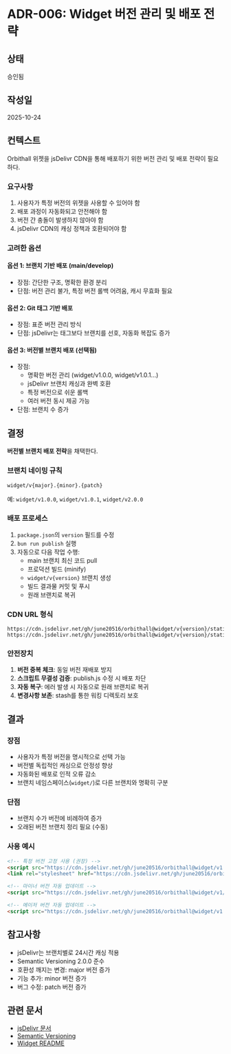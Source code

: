 # ADR-006: Widget 버전 관리 및 배포 전략

## 상태
승인됨

## 작성일
2025-10-24

## 컨텍스트
Orbithall 위젯을 jsDelivr CDN을 통해 배포하기 위한 버전 관리 및 배포 전략이 필요하다.

### 요구사항
1. 사용자가 특정 버전의 위젯을 사용할 수 있어야 함
2. 배포 과정이 자동화되고 안전해야 함
3. 버전 간 충돌이 발생하지 않아야 함
4. jsDelivr CDN의 캐싱 정책과 호환되어야 함

### 고려한 옵션

#### 옵션 1: 브랜치 기반 배포 (main/develop)
- 장점: 간단한 구조, 명확한 환경 분리
- 단점: 버전 관리 불가, 특정 버전 롤백 어려움, 캐시 무효화 필요

#### 옵션 2: Git 태그 기반 배포
- 장점: 표준 버전 관리 방식
- 단점: jsDelivr는 태그보다 브랜치를 선호, 자동화 복잡도 증가

#### 옵션 3: 버전별 브랜치 배포 (선택됨)
- 장점:
  - 명확한 버전 관리 (widget/v1.0.0, widget/v1.0.1...)
  - jsDelivr 브랜치 캐싱과 완벽 호환
  - 특정 버전으로 쉬운 롤백
  - 여러 버전 동시 제공 가능
- 단점: 브랜치 수 증가

## 결정
**버전별 브랜치 배포 전략**을 채택한다.

### 브랜치 네이밍 규칙
```
widget/v{major}.{minor}.{patch}
```
예: `widget/v1.0.0`, `widget/v1.0.1`, `widget/v2.0.0`

### 배포 프로세스
1. `package.json`의 `version` 필드를 수정
2. `bun run publish` 실행
3. 자동으로 다음 작업 수행:
   - main 브랜치 최신 코드 pull
   - 프로덕션 빌드 (minify)
   - `widget/v{version}` 브랜치 생성
   - 빌드 결과물 커밋 및 푸시
   - 원래 브랜치로 복귀

### CDN URL 형식
```
https://cdn.jsdelivr.net/gh/june20516/orbithall@widget/v{version}/static/embed.js
https://cdn.jsdelivr.net/gh/june20516/orbithall@widget/v{version}/static/embed.css
```

### 안전장치
1. **버전 중복 체크**: 동일 버전 재배포 방지
2. **스크립트 무결성 검증**: publish.js 수정 시 배포 차단
3. **자동 복구**: 에러 발생 시 자동으로 원래 브랜치로 복귀
4. **변경사항 보존**: stash를 통한 워킹 디렉토리 보호

## 결과

### 장점
- 사용자가 특정 버전을 명시적으로 선택 가능
- 버전별 독립적인 캐싱으로 안정성 향상
- 자동화된 배포로 인적 오류 감소
- 브랜치 네임스페이스(`widget/`)로 다른 브랜치와 명확히 구분

### 단점
- 브랜치 수가 버전에 비례하여 증가
- 오래된 버전 브랜치 정리 필요 (수동)

### 사용 예시
```html
<!-- 특정 버전 고정 사용 (권장) -->
<script src="https://cdn.jsdelivr.net/gh/june20516/orbithall@widget/v1.0.0/static/embed.js"></script>
<link rel="stylesheet" href="https://cdn.jsdelivr.net/gh/june20516/orbithall@widget/v1.0.0/static/embed.css">

<!-- 마이너 버전 자동 업데이트 -->
<script src="https://cdn.jsdelivr.net/gh/june20516/orbithall@widget/v1/static/embed.js"></script>

<!-- 메이저 버전 자동 업데이트 -->
<script src="https://cdn.jsdelivr.net/gh/june20516/orbithall@widget/v1.0/static/embed.js"></script>
```

## 참고사항
- jsDelivr는 브랜치별로 24시간 캐싱 적용
- Semantic Versioning 2.0.0 준수
- 호환성 깨지는 변경: major 버전 증가
- 기능 추가: minor 버전 증가
- 버그 수정: patch 버전 증가

## 관련 문서
- [jsDelivr 문서](https://www.jsdelivr.com/documentation)
- [Semantic Versioning](https://semver.org/)
- [Widget README](../../widget/README.md)
